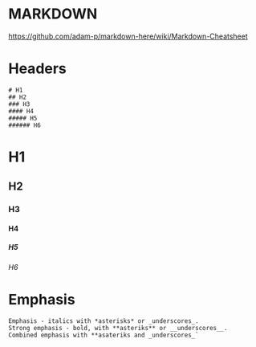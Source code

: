 # MARKDOWN

https://github.com/adam-p/markdown-here/wiki/Markdown-Cheatsheet


# Headers

```MD
# H1
## H2
### H3
#### H4
##### H5
###### H6
```
# H1
## H2
### H3
#### H4
##### H5
###### H6

# Emphasis

```MD
Emphasis - italics with *asterisks* or _underscores_.
Strong emphasis - bold, with **asteriks** or __underscores__.
Combined emphasis with **asateriks and _underscores_`
```